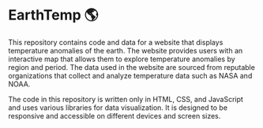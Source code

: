 # **EarthTemp** 🌎

This repository contains code and data for a website that displays temperature anomalies of the earth. The website provides users with an interactive map that allows them to explore temperature anomalies by region and period. The data used in the website are sourced from reputable organizations that collect and analyze temperature data such as NASA and NOAA.

The code in this repository is written only in HTML, CSS, and JavaScript and uses various libraries for data visualization. It is designed to be responsive and accessible on different devices and screen sizes.

